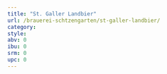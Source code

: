 ```yaml
---
title: "St. Galler Landbier"
url: /brauerei-schtzengarten/st-galler-landbier/
category: 
style: 
abv: 0
ibu: 0
srm: 0
upc: 0
---
```


